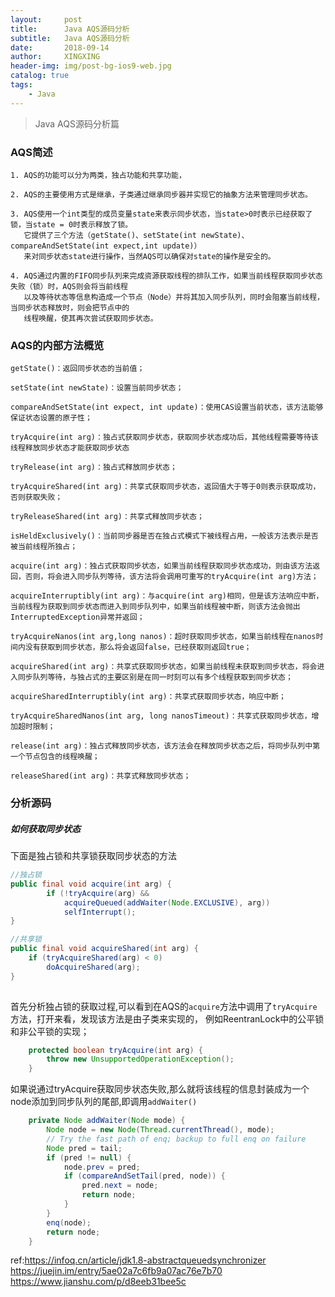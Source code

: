 ```yaml
---
layout:     post
title:      Java AQS源码分析
subtitle:   Java AQS源码分析
date:       2018-09-14
author:     XINGXING
header-img: img/post-bg-ios9-web.jpg
catalog: true
tags:
    - Java
---
```


>
>Java AQS源码分析篇
> 


### AQS简述
    1. AQS的功能可以分为两类，独占功能和共享功能，
    
    2. AQS的主要使用方式是继承，子类通过继承同步器并实现它的抽象方法来管理同步状态。

    3. AQS使用一个int类型的成员变量state来表示同步状态，当state>0时表示已经获取了锁，当state = 0时表示释放了锁。
       它提供了三个方法（getState()、setState(int newState)、compareAndSetState(int expect,int update)）
       来对同步状态state进行操作，当然AQS可以确保对state的操作是安全的。

    4. AQS通过内置的FIFO同步队列来完成资源获取线程的排队工作，如果当前线程获取同步状态失败（锁）时，AQS则会将当前线程
       以及等待状态等信息构造成一个节点（Node）并将其加入同步队列，同时会阻塞当前线程，当同步状态释放时，则会把节点中的
       线程唤醒，使其再次尝试获取同步状态。


### AQS的内部方法概览
    getState()：返回同步状态的当前值；

    setState(int newState)：设置当前同步状态；
    
    compareAndSetState(int expect, int update)：使用CAS设置当前状态，该方法能够保证状态设置的原子性；
    
    tryAcquire(int arg)：独占式获取同步状态，获取同步状态成功后，其他线程需要等待该线程释放同步状态才能获取同步状态
    
    tryRelease(int arg)：独占式释放同步状态；
    
    tryAcquireShared(int arg)：共享式获取同步状态，返回值大于等于0则表示获取成功，否则获取失败；
    
    tryReleaseShared(int arg)：共享式释放同步状态；
    
    isHeldExclusively()：当前同步器是否在独占式模式下被线程占用，一般该方法表示是否被当前线程所独占；
    
    acquire(int arg)：独占式获取同步状态，如果当前线程获取同步状态成功，则由该方法返回，否则，将会进入同步队列等待，该方法将会调用可重写的tryAcquire(int arg)方法；
    
    acquireInterruptibly(int arg)：与acquire(int arg)相同，但是该方法响应中断，当前线程为获取到同步状态而进入到同步队列中，如果当前线程被中断，则该方法会抛出InterruptedException异常并返回；
    
    tryAcquireNanos(int arg,long nanos)：超时获取同步状态，如果当前线程在nanos时间内没有获取到同步状态，那么将会返回false，已经获取则返回true；
    
    acquireShared(int arg)：共享式获取同步状态，如果当前线程未获取到同步状态，将会进入同步队列等待，与独占式的主要区别是在同一时刻可以有多个线程获取到同步状态；
    
    acquireSharedInterruptibly(int arg)：共享式获取同步状态，响应中断；
    
    tryAcquireSharedNanos(int arg, long nanosTimeout)：共享式获取同步状态，增加超时限制；
    
    release(int arg)：独占式释放同步状态，该方法会在释放同步状态之后，将同步队列中第一个节点包含的线程唤醒；
    
    releaseShared(int arg)：共享式释放同步状态；
    
 
 ### 分析源码
 
##### 如何获取同步状态
下面是独占锁和共享锁获取同步状态的方法
```java
//独占锁
public final void acquire(int arg) {
        if (!tryAcquire(arg) &&
            acquireQueued(addWaiter(Node.EXCLUSIVE), arg))
            selfInterrupt();
}

//共享锁
public final void acquireShared(int arg) {
    if (tryAcquireShared(arg) < 0)
        doAcquireShared(arg);
}
    
```

首先分析独占锁的获取过程,可以看到在AQS的`acquire`方法中调用了`tryAcquire`方法，打开来看，发现该方法是由子类来实现的，  例如ReentranLock中的公平锁和非公平锁的实现；  
```java
    protected boolean tryAcquire(int arg) {
        throw new UnsupportedOperationException();
    }
```

如果说通过tryAcquire获取同步状态失败,那么就将该线程的信息封装成为一个node添加到同步队列的尾部,即调用`addWaiter()`
```java
    private Node addWaiter(Node mode) {
        Node node = new Node(Thread.currentThread(), mode);
        // Try the fast path of enq; backup to full enq on failure
        Node pred = tail;
        if (pred != null) {
            node.prev = pred;
            if (compareAndSetTail(pred, node)) {
                pred.next = node;
                return node;
            }
        }
        enq(node);
        return node;
    }
```

 
 
 
 
 
 
 
    
    
ref:https://infoq.cn/article/jdk1.8-abstractqueuedsynchronizer  
    https://juejin.im/entry/5ae02a7c6fb9a07ac76e7b70
    https://www.jianshu.com/p/d8eeb31bee5c
